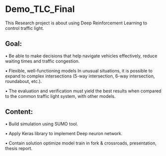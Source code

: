 # Demo_TLC_Final

This Research project is about using Deep Reinforcement Learning to control traffic light. 

<h2>Goal:</h2> 
  • Be able to make decisions that help navigate vehicles effectively, reduce waiting times and traffic congestion.
  
  • Flexible, well-functioning models In unusual situations, it is possible to expand to complex intersections (5-way intersection, 6-way intersection, roundabout, etc.).
  
  • The evaluation and verification must yield the best results when compared to the common traffic light system, with other models.

<h2>Content:</h2>
  • Build simulation using SUMO tool.
  
  • Apply Keras library to implement Deep neuron network.
  
  • Contain solution optimize model train in fork & crossroads, presentation, thesis report.
